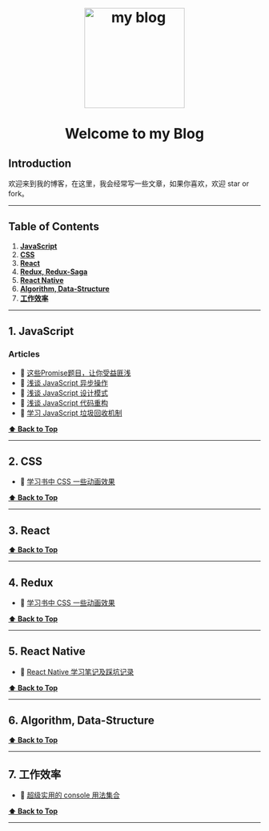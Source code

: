 <h1 align="center">
<br>
  <a href="https://github.com/hankzhuo/Blog"><img src="https://openparachute.files.wordpress.com/2017/11/blog-720.jpg" alt="my blog" width=200"></a>
  <br>
    <br>
  Welcome to my Blog
  <br>
</h1>

## Introduction

欢迎来到我的博客，在这里，我会经常写一些文章，如果你喜欢，欢迎 star or fork。

---

## Table of Contents
1. **[JavaScript](#1-javaScript)**
2. **[CSS](#2-css)**
3. **[React](#3-react)**
4. **[Redux, Redux-Saga](#4-redux)**
5. **[React Native](#5-react-native)**
6. **[Algorithm, Data-Structure](#6--algorithm-data-structure)**
7. **[工作效率](#7--工作效率)**

---


## 1. JavaScript

### Articles

* 📜 [这些Promise题目，让你受益匪浅](https://github.com/hankzhuo/Blog/issues/7)
* 📜 [浅谈 JavaScript 异步操作](https://github.com/hankzhuo/Blog/issues/2)
* 📜 [浅谈 JavaScript 设计模式](https://github.com/hankzhuo/Blog/issues/3)
* 📜 [浅谈 JavaScript 代码重构](https://github.com/hankzhuo/Blog/issues/4)
* 📜 [学习 JavaScript 垃圾回收机制](https://github.com/hankzhuo/Blog/issues/5)

**[⬆ Back to Top](#table-of-contents)**

---

## 2. CSS

* 📜 [学习书中 CSS 一些动画效果](https://github.com/hankzhuo/Blog/issues/6)

**[⬆ Back to Top](#table-of-contents)**

---

## 3. React

**[⬆ Back to Top](#table-of-contents)**

---

## 4. Redux

* 📜 [学习书中 CSS 一些动画效果](https://github.com/hankzhuo/redux-guide/blob/master/doc/1-start.md)

**[⬆ Back to Top](#table-of-contents)**

---


## 5. React Native

* 📜 [React Native 学习笔记及踩坑记录](https://github.com/hankzhuo/Blog/blob/master/React-Native/React-Native%E5%AD%A6%E4%B9%A0%E7%AC%94%E8%AE%B0%E5%8F%8A%E8%B8%A9%E5%9D%91%E8%AE%B0%E5%BD%95.md)

**[⬆ Back to Top](#table-of-contents)**

---

## 6. Algorithm, Data-Structure

**[⬆ Back to Top](#table-of-contents)**

---

## 7. 工作效率

* 📜 [超级实用的 console 用法集合](https://github.com/hankzhuo/Blog/blob/master/Effciency/console.md)

**[⬆ Back to Top](#table-of-contents)**

---
